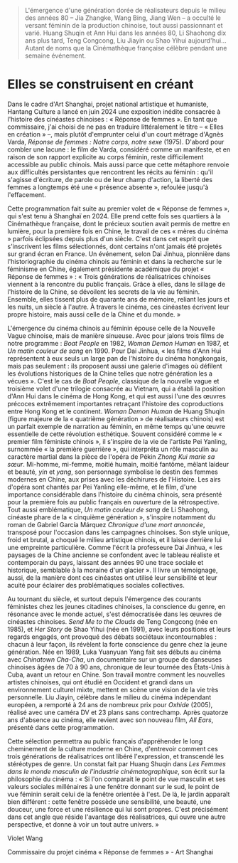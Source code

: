> L'émergence d'une génération dorée de réalisateurs depuis le milieu des années 80 – Jia Zhangke, Wang Bing, Jiang Wen – a occulté le versant féminin de la production chinoise, tout aussi passionnant et varié. Huang Shuqin et Ann Hui dans les années 80, Li Shaohong dix ans plus tard, Teng Congcong, Liu Jiayin ou Shao Yihui aujourd'hui... Autant de noms que la Cinémathèque française célèbre pendant une semaine événement.

# Elles se construisent en créant

Dans le cadre d'Art Shanghai, projet national artistique et humaniste, Hantang Culture a lancé en juin 2024 une exposition inédite consacrée à l'histoire des cinéastes chinoises : « Réponse de femmes ». En tant que commissaire, j'ai choisi de ne pas en traduire littéralement le titre – « Elles en création » –, mais plutôt d'emprunter celui d'un court métrage d'Agnès Varda, _Réponse de femmes : Notre corps, notre sexe_ (1975). D'abord pour combler une lacune : le film de Varda, considéré comme un manifeste, et en raison de son rapport explicite au corps féminin, reste difficilement accessible au public chinois. Mais aussi parce que cette métaphore renvoie aux difficultés persistantes que rencontrent les récits au féminin : qu'il s'agisse d'écriture, de parole ou de leur champ d'action, la liberté des femmes a longtemps été une « présence absente », refoulée jusqu'à l'effacement.

Cette programmation fait suite au premier volet de « Réponse de femmes », qui s'est tenu à Shanghaï en 2024. Elle prend cette fois ses quartiers à la Cinémathèque française, dont le précieux soutien avait permis de mettre en lumière, pour la première fois en Chine, le travail de ces « mères du cinéma » parfois éclipsées depuis plus d'un siècle. C'est dans cet esprit que s'inscrivent les films sélectionnés, dont certains n'ont jamais été projetés sur grand écran en France. Un événement, selon Dai Jinhua, pionnière dans l'historiographie du cinéma chinois au féminin et dans la recherche sur le féminisme en Chine, également présidente académique du projet « Réponse de femmes » : « Trois générations de réalisatrices chinoises viennent à la rencontre du public français. Grâce à elles, dans le sillage de l'histoire de la Chine, se dévoilent les secrets de la vie au féminin. Ensemble, elles tissent plus de quarante ans de mémoire, reliant les jours et les nuits, un siècle à l'autre. À travers le cinéma, ces cinéastes écrivent leur propre histoire, mais aussi celle de la Chine et du monde. »

L'émergence du cinéma chinois au féminin épouse celle de la Nouvelle Vague chinoise, mais de manière sinueuse. Avec pour jalons trois films de notre programme : _Boat People_ en 1982, _Woman Demon Human_ en 1987, et _Un matin couleur de sang_ en 1990. Pour Dai Jinhua, « les films d'Ann Hui représentent à eux seuls un large pan de l'histoire du cinéma hongkongais, mais pas seulement : ils proposent aussi une galerie d'images où défilent les évolutions historiques de la Chine telles que notre génération les a vécues ». C'est le cas de _Boat People_, classique de la nouvelle vague et troisième volet d'une trilogie consacrée au Vietnam, qui a établi la position d'Ann Hui dans le cinéma de Hong Kong, et qui est aussi l'une des œuvres précoces extrêmement importantes retraçant l'histoire des coproductions entre Hong Kong et le continent. _Woman Demon Human_ de Huang Shuqin (figure majeure de la « quatrième génération » de réalisateurs chinois) est un parfait exemple de narration au féminin, en même temps qu'une œuvre essentielle de cette révolution esthétique. Souvent considéré comme le « premier film féministe chinois », il s'inspire de la vie de l'artiste Pei Yanling, surnommée « la première guerrière », qui interpréta un rôle masculin au caractère martial dans la pièce de l'opéra de Pékin _Zhong Kui marie sa sœur_. Mi-homme, mi-femme, moitié humain, moitié fantôme, mêlant laideur et beauté, _yin_ et _yang_, son personnage symbolise le destin des femmes modernes en Chine, aux prises avec les déchirures de l'Histoire. Les airs d'opéra sont chantés par Pei Yanling elle-même, et le film, d'une importance considérable dans l'histoire du cinéma chinois, sera présenté pour la première fois au public français en ouverture de la rétrospective. Tout aussi emblématique, _Un matin couleur de sang_ de Li Shaohong, cinéaste phare de la « cinquième génération », s'inspire notamment du roman de Gabriel García Márquez _Chronique d'une mort annoncée_, transposé pour l'occasion dans les campagnes chinoises. Son style unique, froid et brutal, a choqué le milieu artistique chinois, et il laisse derrière lui une empreinte particulière. Comme l'écrit la professeure Dai Jinhua, « les paysages de la Chine ancienne se confondent avec le tableau réaliste et contemporain du pays, laissant des années 90 une trace sociale et historique, semblable à la moraine d'un glacier ». Il livre un témoignage, aussi, de la manière dont ces cinéastes ont utilisé leur sensibilité et leur acuité pour éclairer des problématiques sociales collectives.

Au tournant du siècle, et surtout depuis l'émergence des courants féministes chez les jeunes citadines chinoises, la conscience du genre, en résonance avec le monde actuel, s'est démocratisée dans les œuvres de cinéastes chinoises. _Send Me to the Clouds_ de Teng Congcong (née en 1985), et _Her Story_ de Shao Yihui (née en 1991), avec leurs positions et leurs regards engagés, ont provoqué des débats sociétaux incontournables : chacun à leur façon, ils révèlent la forte conscience du genre chez la jeune génération. Née en 1989, Luka Yuanyuan Yang fait ses débuts au cinéma avec _Chinatown Cha-Cha_, un documentaire sur un groupe de danseuses chinoises âgées de 70 à 90 ans, chronique de leur tournée des États-Unis à Cuba, avant un retour en Chine. Son travail montre comment les nouvelles artistes chinoises, qui ont étudié en Occident et grandi dans un environnement culturel mixte, mettent en scène une vision de la vie très personnelle. Liu Jiayin, célèbre dans le milieu du cinéma indépendant européen, a remporté à 24 ans de nombreux prix pour _Oxhide_ (2005), réalisé avec une caméra DV et 23 plans sans contrechamp. Après quatorze ans d'absence au cinéma, elle revient avec son nouveau film, _All Ears_, présenté dans cette programmation.

Cette sélection permettra au public français d'appréhender le long cheminement de la culture moderne en Chine, d'entrevoir comment ces trois générations de réalisatrices ont libéré l'expression, et transcendé les stéréotypes de genre. Un constat fait par Huang Shuqin dans _Les Femmes dans le monde masculin de l'industrie cinématographique_, son écrit sur la philosophie du cinéma : « Si l'on comparait le point de vue masculin et ses valeurs sociales millénaires à une fenêtre donnant sur le sud, le point de vue féminin serait celui de la fenêtre orientée à l'est. De là, le jardin apparaît bien différent : cette fenêtre possède une sensibilité, une beauté, une douceur, une force et une résilience qui lui sont propres. C'est précisément dans cet angle que réside l'avantage des réalisatrices, qui ouvre une autre perspective, et donne à voir un tout autre univers. »

<div class="author">Violet Wang</div>

Commissaire du projet cinéma « Réponse de femmes » - Art Shanghai
